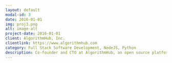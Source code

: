 ```yaml
---
layout: default
modal-id: 3
date: 2016-01-01
img: proj3.png
alt: image-alt
project-date: 2016-01-01
client: AlgorithmHub, Inc.
clientlink: https://www.algorithmhub.com
category: Full Stack Software Development, NodeJS, Python
description: Co-founder and CTO at AlgorithmHub, an open source platform for machine learning.
---
```

